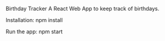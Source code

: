 Birthday Tracker
A React Web App to keep track of birthdays.

Installation:
npm install

Run the app:
npm start
